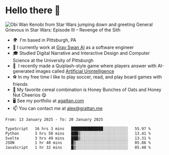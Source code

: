 <!--
**GameDog9988/GameDog9988** is a ✨ _special_ ✨ repository because its `README.md` (this file) appears on your GitHub profile.

Here are some ideas to get you started:

- 🔭 I’m currently working on ...
- 🌱 I’m currently learning ...
- 👯 I’m looking to collaborate on ...
- 🤔 I’m looking for help with ...
- 💬 Ask me about ...
- 📫 How to reach me: ...
- 😄 Pronouns: ...
- ⚡ Fun fact: ...
-->



Hello there 👋
==================================

![Obi Wan Kenobi from Star Wars jumping down and greeting General Grievous in Star Wars: Episode III – Revenge of the Sith](https://github.com/agrattan0820/agrattan0820/assets/51346343/689e56eb-29be-46a5-a079-28ea727b5f7e)


- 🌍  I'm based in Pittsburgh, PA
- 🦢  I currently work at [Gray Swan AI](https://www.grayswan.ai) as a software engineer
- 🎓  Studied Digital Narrative and Interactive Design and Computer Science at the University of Pittsburgh
- 👾  I recently made a Quiplash-style game where players answer with AI-generated images called [Artificial Unintelligence](https://github.com/agrattan0820/artificial-unintelligence)
- ⚽  In my free time I like to play soccer, read, and play board games with friends
- 🥣  My favorite cereal combination is Honey Bunches of Oats and Honey Nut Cheerios 😋
- 🖥️  See my portfolio at [agattan.com](http://agrattan.com/)
- 📫  You can contact me at [alex@grattan.me](mailto:alex@grattan.me)

<!--START_SECTION:waka-->

```txt
From: 13 January 2025 - To: 20 January 2025

TypeScript   16 hrs 3 mins   ██████████████░░░░░░░░░░░   55.97 %
Python       3 hrs 50 mins   ███▒░░░░░░░░░░░░░░░░░░░░░   13.41 %
Svelte       3 hrs 49 mins   ███▒░░░░░░░░░░░░░░░░░░░░░   13.31 %
JSON         1 hr 40 mins    █▒░░░░░░░░░░░░░░░░░░░░░░░   05.86 %
JavaScript   1 hr 32 mins    █▒░░░░░░░░░░░░░░░░░░░░░░░   05.40 %
```

<!--END_SECTION:waka-->
